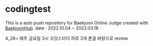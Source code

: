 # codingtest
This is a auto push repository for Baekjoon Online Judge created with [BaekjoonHub](https://github.com/BaekjoonHub/BaekjoonHub).
date : 2022.10.04 ~ 2023.03.18

4_28~
매주 금요일 3시 코딩스터디 
하루 3개 푼걸 바탕으로 review

